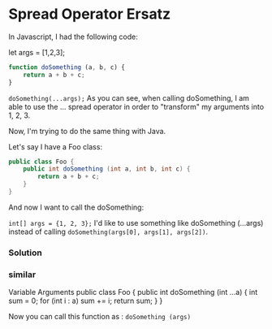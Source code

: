 Spread Operator Ersatz
======================

In Javascript, I had the following code:

let args = [1,2,3];

```JavaScript
function doSomething (a, b, c) {
    return a + b + c;
}
```

`doSomething(...args);`
As you can see, when calling doSomething, I am able to use the ... spread operator in order to "transform" my arguments into 1, 2, 3.

Now, I'm trying to do the same thing with Java.

Let's say I have a Foo class:

```Java
public class Foo {
    public int doSomething (int a, int b, int c) {
        return a + b + c;
    }
}
```

And now I want to call the doSomething:

`int[] args = {1, 2, 3};`
I'd like to use something like doSomething (...args) instead of calling `doSomething(args[0], args[1], args[2])`.

### Solution



### similar
Variable Arguments
public class Foo {
    public int doSomething (int ...a) {
      int sum = 0;
      for (int i : a)
           sum += i;
        return sum;
    }
 }

Now you can call this function as :
`doSomething (args)`